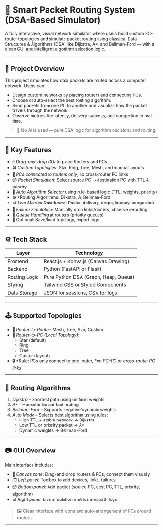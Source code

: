 # 🚦 Smart Packet Routing System (DSA-Based Simulator)

A fully interactive, visual network simulator where users build custom PC-router topologies and simulate packet routing using classical Data Structures & Algorithms (DSA) like Dijkstra, A*, and Bellman-Ford — with a clean GUI and intelligent algorithm selection logic.

---

## 📌 Project Overview

This project simulates how data packets are routed across a computer network. Users can:

- Design custom networks by placing routers and connecting PCs.
- Choose or auto-select the best routing algorithm.
- Send packets from one PC to another and visualize how the packet travels through the network.
- Observe metrics like latency, delivery success, and congestion in real time.

> 🚫 No AI is used — pure DSA logic for algorithm decisions and routing.

---

## 🧩 Key Features

- 🖱 *Drag-and-drop GUI* to place Routers and PCs
- 🛠 *Custom Topologies*: Star, Ring, Tree, Mesh, and manual layouts
- 🔗 *PCs connected to routers only*, no cross-router PC links
- 📦 *Packet Simulation*: Select source PC ➝ destination PC with TTL & priority
- 🤖 *Auto Algorithm Selector* using rule-based logic (TTL, weights, priority)
- ⚙ *Routing Algorithms: Dijkstra, A, Bellman-Ford
- 📊 *Live Metrics Dashboard*: Packet delivery, drops, latency, congestion
- 🛑 *Failure Simulation*: Manually drop links/routers, observe rerouting
- 🧠 *Queue Handling* at routers (priority queues)
- 💾 Optional: Save/load topology, export logs

---

## ⚙ Tech Stack

| Layer        | Technology                          |
|--------------|--------------------------------------|
| Frontend     | React.js + Konva.js (Canvas Drawing) |
| Backend      | Python (FastAPI or Flask)            |
| Routing Logic| Pure Python DSA (Graph, Heap, Queue) |
| Styling      | Tailwind CSS or Styled Components    |
| Data Storage | JSON for sessions, CSV for logs      |

---

## 🕹 Supported Topologies

- 🔹 *Router-to-Router*: Mesh, Tree, Star, Custom
- 🔸 *Router-to-PC (Local Topology)*:
  - Star (default)
  - Ring
  - Tree
  - Custom layouts
- 🔒 *Rule: PCs only connect to one router, **no PC–PC or cross-router PC links*

---

## 🚦 Routing Algorithms

1. *Dijkstra* – Shortest path using uniform weights
2. *A\** – Heuristic-based fast routing
3. *Bellman-Ford* – Supports negative/dynamic weights
4. *Auto Mode* – Selects best algorithm using rules:
   - High TTL + stable network → Dijkstra  
   - Low TTL or priority packet → A*  
   - Dynamic weights → Bellman-Ford  

---

## 📷 GUI Overview

Main interface includes:
- 🧱 *Canvas zone*: Drag-and-drop routers & PCs, connect them visually
- 🗂 *Left panel*: Toolbox to add devices, links, failures
- 📦 *Bottom panel*: Add packet (source PC, dest PC, TTL, priority, algorithm)
- 📊 *Right panel*: Live simulation metrics and path logs

> 🖼 Clean interface with icons and auto-arrangement of PCs around routers.

---

